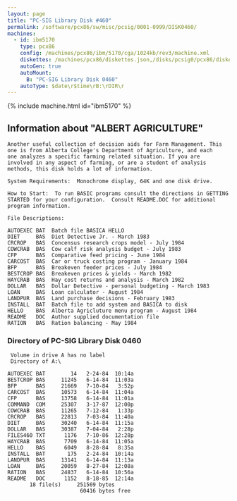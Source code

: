 ```yaml
---
layout: page
title: "PC-SIG Library Disk #460"
permalink: /software/pcx86/sw/misc/pcsig/0001-0999/DISK0460/
machines:
  - id: ibm5170
    type: pcx86
    config: /machines/pcx86/ibm/5170/cga/1024kb/rev3/machine.xml
    diskettes: /machines/pcx86/diskettes.json,/disks/pcsig0/pcx86/diskettes.json
    autoGen: true
    autoMount:
      B: "PC-SIG Library Disk 0460"
    autoType: $date\r$time\rB:\rDIR\r
---
```


{% include machine.html id="ibm5170" %}

## Information about "ALBERT AGRICULTURE"

    Another useful collection of decision aids for Farm Management. This
    one is from Alberta College's Department of Agriculture, and each
    one analyzes a specific farming related situation. If you are
    involved in any aspect of farming, or are a student of analysis
    methods, this disk holds a lot of information.
    
    System Requirements:  Monochrome display, 64K and one disk drive.
    
    How to Start:  To run BASIC programs consult the directions in GETTING
    STARTED for your configuration.  Consult README.DOC for additional
    program information.
    
    File Descriptions:
    
    AUTOEXEC BAT  Batch file BASICA HELLO
    DIET     BAS  Diet Detective Jr. - March 1983
    CRCROP   BAS  Concensus research crops model - July 1984
    COWCRAB  BAS  Cow calf risk analysis budget - July 1983
    CFP      BAS  Comparative feed pricing - June 1984
    CARCOST  BAS  Car or truck costing program - January 1984
    BFP      BAS  Breakeven feeder prices - July 1984
    BESTCROP BAS  Breakeven prices & yields - March 1982
    HAYCRAB  BAS  Hay cost returns and analysis - March 1982
    DOLLAR   BAS  Dollar Detective - personal budgeting - March 1983
    LOAN     BAS  Loan calculator - August 1984
    LANDPUR  BAS  Land purchase decisions - February 1983
    INSTALL  BAT  Batch file to add system and BASICA to disk
    HELLO    BAS  Alberta Agricluture menu program - August 1984
    README   DOC  Author supplied documentation file
    RATION   BAS  Ration balancing - May 1984

### Directory of PC-SIG Library Disk 0460

     Volume in drive A has no label
     Directory of A:\

    AUTOEXEC BAT        14   2-24-84  10:14a
    BESTCROP BAS     11245   6-14-84  11:03a
    BFP      BAS     21669   7-10-84   3:52p
    CARCOST  BAS     10573   6-14-84  11:04a
    CFP      BAS     13758   6-14-84  11:01a
    COMMAND  COM     25307   3-17-87  12:00p
    COWCRAB  BAS     11265   7-12-84   1:33p
    CRCROP   BAS     22813   7-03-84  11:40a
    DIET     BAS     30240   6-14-84  11:15a
    DOLLAR   BAS     30387   7-04-84   2:28p
    FILES460 TXT      1176   7-10-86  12:28p
    HAYCRAB  BAS      7709   6-14-84  11:05a
    HELLO    BAS      6049   8-28-84   8:35a
    INSTALL  BAT       175   2-24-84  10:14a
    LANDPUR  BAS     13141   6-14-84  11:13a
    LOAN     BAS     20059   8-27-84  12:08a
    RATION   BAS     24837   6-14-84  10:56a
    README   DOC      1152   8-18-85  12:14a
           18 file(s)     251569 bytes
                           60416 bytes free
